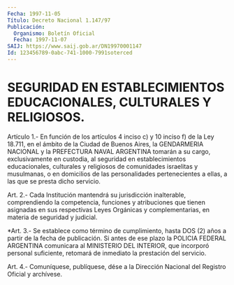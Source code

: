 ```yaml
---
Fecha: 1997-11-05
Título: Decreto Nacional 1.147/97
Publicación:
  Organismo: Boletín Oficial
  Fecha: 1997-11-07
SAIJ: https://www.saij.gob.ar/DN19970001147
Id: 123456789-0abc-741-1000-7991soterced
---
```

# SEGURIDAD EN ESTABLECIMIENTOS EDUCACIONALES, CULTURALES Y RELIGIOSOS.

<a id="1"></a>
Artículo  1.- En función de los artículos 4 inciso c) y 10 inciso f) de la Ley 18.711,  en  el  ámbito  de  la Ciudad de Buenos Aires, la GENDARMERIA NACIONAL y la PREFECTURA NAVAL  ARGENTINA  tomarán  a su cargo,  exclusivamente en custodia, al seguridad en establecimientos educacionales,  culturales  y religiosos de comunidades israelitas y musulmanas, o en domicilios de  las  personalidades pertenecientes a ellas, a las que se presta dicho servicio.

<a id="2"></a>
Art.  2.-  Cada  Institución  mantendrá su jurisdicción inalterable, comprendiendo la competencia, funciones  y  atribuciones  que tienen asignadas  en sus respectivas Leyes Orgánicas y complementarias,  en materia de seguridad y judicial.

<a id="3"></a>
*Art. 3.- Se  establece como término de cumplimiento, hasta DOS (2) años a partir de  la  fecha de publicación. Si antes de ese plazo la POLICIA FEDERAL ARGENTINA comunicara al MINISTERIO DEL INTERIOR, que incorporó personal suficiente,  retomará  de inmediato la prestación del servicio.

<a id="4"></a>
Art.  4.-  Comuníquese, publíquese, dése a la Dirección Nacional del Registro Oficial y archívese.
